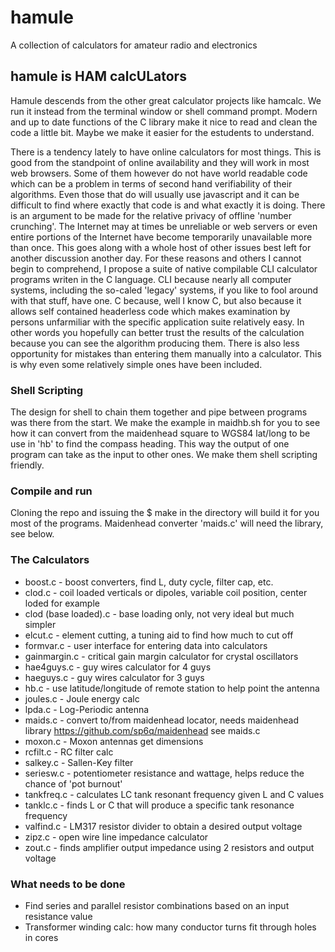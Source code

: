 # hamule
A collection of calculators for amateur radio and electronics
## hamule is HAM calcULators
Hamule descends from the other great calculator projects like hamcalc. We run it instead from the terminal window or shell command prompt. Modern and up to date functions of the C library make it nice to read and clean the code a little bit. Maybe we make it easier for the estudents to understand.

There is a tendency lately to have online calculators for most things. This is good from the standpoint of online availability and they will work in most web browsers. Some of them however do not have world readable code which can be a problem in terms of second hand verifiability of their algorithms. Even those that do will usually use javascript and it can be difficult to find where exactly that code is and what exactly it is doing. There is an argument to be made for the relative privacy of offline 'number crunching'. The Internet may at times be unreliable or web servers or even entire portions of the Internet have become temporarily unavailable more than once. This goes along with a whole host of other issues best left for another discussion another day. For these reasons and others I cannot begin to comprehend, I propose a suite of native compilable CLI calculator programs writen in the C language. CLI because nearly all computer systems, including the so-caled 'legacy' systems, if you like to fool around with that stuff, have one. C because, well I know C, but also because it allows self contained headerless code which makes examination by persons unfarmiliar with the specific application suite relatively easy. In other words you hopefully can better trust the results of the calculation because you can see the algorithm producing them. There is also less opportunity for mistakes than entering them manually into a calculator. This is why even some relatively simple ones have been included.
### Shell Scripting
The design for shell to chain them together and pipe between programs was there from the start. We make the example in maidhb.sh for you to see how it can convert from the maidenhead square to WGS84 lat/long to be use in 'hb' to find the compass heading. This way the output of one program can take as the input to other ones. We make them shell scripting friendly.
### Compile and run
Cloning the repo and issuing the  $ make in the directory will build it for you most of the programs. Maidenhead converter 'maids.c' will need the library, see below.
### The Calculators
* boost.c      - boost converters, find L, duty cycle, filter cap, etc.
* clod.c       - coil loaded verticals or dipoles, variable coil position, center loded for example
* clod (base loaded).c - base loading only, not very ideal but much simpler
* elcut.c      - element cutting, a tuning aid to find how much to cut off
* formvar.c    - user interface for entering data into calculators
* gainmargin.c - critical gain margin calculator for crystal oscillators
* hae4guys.c   - guy wires calculator for 4 guys
* haeguys.c    - guy wires calculator for 3 guys
* hb.c         - use latitude/longitude of remote station to help point the antenna
* joules.c     - Joule energy calc
* lpda.c       - Log-Periodic antenna
* maids.c      - convert to/from maidenhead locator, needs maidenhead library https://github.com/sp6q/maidenhead see maids.c
* moxon.c      - Moxon antennas get dimensions
* rcfilt.c     - RC filter calc
* salkey.c     - Sallen-Key filter
* seriesw.c    - potentiometer resistance and wattage, helps reduce the chance of 'pot burnout'
* tankfreq.c   - calculates LC tank resonant frequency given L and C values
* tanklc.c     - finds L or C that will produce a specific tank resonance frequency
* valfind.c    - LM317 resistor divider to obtain a desired output voltage
* zipz.c       - open wire line impedance calculator
* zout.c       - finds amplifier output impedance using 2 resistors and output voltage
### What needs to be done
* Find series and parallel resistor combinations based on an input resistance value
* Transformer winding calc: how many conductor turns fit through holes in cores
